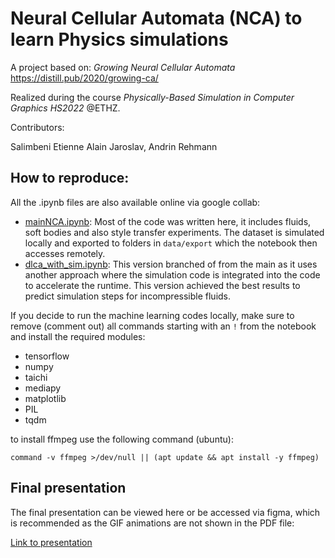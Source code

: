 # Neural Cellular Automata (NCA) to learn Physics simulations

A project based on: *Growing Neural Cellular Automata* https://distill.pub/2020/growing-ca/

Realized during the course *Physically-Based Simulation in Computer Graphics HS2022* @ETHZ.

Contributors:

Salimbeni Etienne Alain Jaroslav, Andrin Rehmann

## How to reproduce:

All the .ipynb files are also available online via google collab:

- [mainNCA.ipynb](https://colab.research.google.com/drive/1K2Eogp9hiieuxIuShUuhhVIE9bJ264K2?usp=sharing): Most of the code was written here, it includes fluids, soft bodies and also style transfer experiments. The dataset is simulated locally and exported to folders in ``data/export`` which the notebook then accesses remotely. 
- [dlca_with_sim.ipynb](https://colab.research.google.com/drive/1HPg_dMIGGCdZ8mJWoeTOIaRWQmiKeWQ3?usp=sharing): This version branched of from the main as it uses another approach where the simulation code is integrated into the code to accelerate the runtime. This version achieved the best results to predict simulation steps for incompressible fluids.

If you decide to run the machine learning codes locally, make sure to remove (comment out) all commands starting with an ``!`` from the notebook and install the required modules:

- tensorflow
- numpy
- taichi
- mediapy
- matplotlib
- PIL
- tqdm

to install ffmpeg use the following command (ubuntu):

```command -v ffmpeg >/dev/null || (apt update && apt install -y ffmpeg)```


## Final presentation

The final presentation can be viewed here or be accessed via figma, which is recommended as the GIF animations are not shown in the PDF file: 

[Link to presentation](https://www.figma.com/file/XzlSP8irZH7dJJ0ICHBnaW/dlca?node-id=182%3A2&t=FleN39ftbAMWeFrY-1)
